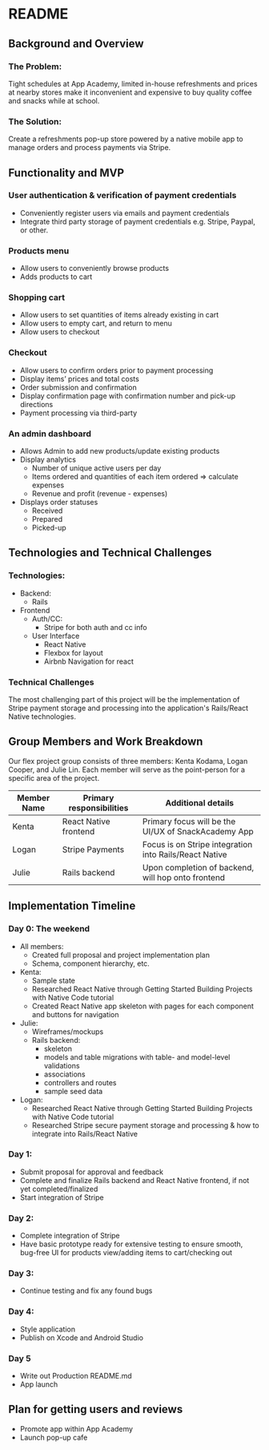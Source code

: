 # README
## Background and Overview
### The Problem:
Tight schedules at App Academy, limited in-house refreshments and prices at nearby stores make it inconvenient and expensive to buy quality coffee and snacks while at school.

### The Solution:
Create a refreshments pop-up store powered by a native mobile app to manage orders and process payments via Stripe.

## Functionality and MVP
### User authentication & verification of payment credentials
- Conveniently register users via emails and payment credentials
- Integrate third party storage of payment credentials e.g. Stripe, Paypal, or other.

### Products menu
- Allow users to conveniently browse products
- Adds products to cart

### Shopping cart
- Allow users to set quantities of items already existing in cart
- Allow users to empty cart, and return to menu
- Allow users to checkout

### Checkout
- Allow users to confirm orders prior to payment processing
- Display items’ prices and total costs
- Order submission and confirmation
- Display confirmation page with confirmation number and pick-up directions
- Payment processing via third-party

### An admin dashboard
- Allows Admin to add new products/update existing products
- Display analytics
  - Number of unique active users per day
  - Items ordered and quantities of each item ordered => calculate expenses
  - Revenue and profit (revenue - expenses)
- Displays order statuses
  - Received
  - Prepared
  - Picked-up

## Technologies and Technical Challenges
### Technologies:
- Backend:
  - Rails
- Frontend
  - Auth/CC:
    - Stripe for both auth and cc info
  - User Interface
    - React Native
    - Flexbox for layout
    - Airbnb Navigation for react

### Technical Challenges
The most challenging part of this project will be the implementation of Stripe payment storage and processing into the application's Rails/React Native technologies.


## Group Members and Work Breakdown
Our flex project group consists of three members: Kenta Kodama, Logan Cooper,
and Julie Lin. Each member will serve as the point-person for a specific area of the project.

|Member Name|Primary responsibilities|Additional details|
|---|---|---|
|Kenta|React Native frontend|Primary focus will be the UI/UX of SnackAcademy App|
|Logan|Stripe Payments|Focus is on Stripe integration into Rails/React Native|
|Julie|Rails backend|Upon completion of backend, will hop onto frontend|

## Implementation Timeline

### Day 0: The weekend
- All members:
  - Created full proposal and project implementation plan
  - Schema, component hierarchy, etc.
- Kenta:
  - Sample state
  - Researched React Native through Getting Started Building Projects with Native Code tutorial
  - Created React Native app skeleton with pages for each component and buttons for navigation
- Julie:
  - Wireframes/mockups
  - Rails backend:
    - skeleton
    - models and table migrations with table- and model-level validations
    - associations
    - controllers and routes
    - sample seed data
- Logan:
  - Researched React Native through Getting Started Building Projects with Native Code tutorial
  - Researched Stripe secure payment storage and processing & how to integrate into Rails/React Native

### Day 1:
- Submit proposal for approval and feedback
- Complete and finalize Rails backend and React Native frontend, if not yet completed/finalized
- Start integration of Stripe

### Day 2:
- Complete integration of Stripe
- Have basic prototype ready for extensive testing to ensure smooth, bug-free UI for products view/adding items to cart/checking out

### Day 3:
- Continue testing and fix any found bugs

### Day 4:
- Style application
- Publish on Xcode and Android Studio

### Day 5
- Write out Production README.md
- App launch

## Plan for getting users and reviews
- Promote app within App Academy
- Launch pop-up cafe

